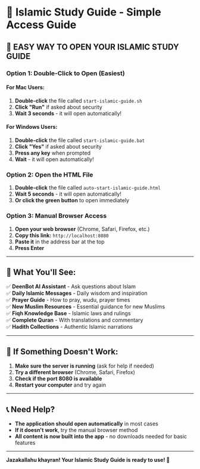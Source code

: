 # 🕌 Islamic Study Guide - Simple Access Guide

## 🚀 **EASY WAY TO OPEN YOUR ISLAMIC STUDY GUIDE**

### **Option 1: Double-Click to Open (Easiest)**

#### **For Mac Users:**
1. **Double-click** the file called `start-islamic-guide.sh`
2. **Click "Run"** if asked about security
3. **Wait 3 seconds** - it will open automatically!

#### **For Windows Users:**
1. **Double-click** the file called `start-islamic-guide.bat`
2. **Click "Yes"** if asked about security
3. **Press any key** when prompted
4. **Wait** - it will open automatically!

### **Option 2: Open the HTML File**
1. **Double-click** the file called `auto-start-islamic-guide.html`
2. **Wait 5 seconds** - it will open automatically!
3. **Or click the green button** to open immediately

### **Option 3: Manual Browser Access**
1. **Open your web browser** (Chrome, Safari, Firefox, etc.)
2. **Copy this link:** `http://localhost:8080`
3. **Paste it** in the address bar at the top
4. **Press Enter**

---

## 📱 **What You'll See:**

✅ **DeenBot AI Assistant** - Ask questions about Islam  
✅ **Daily Islamic Messages** - Daily wisdom and inspiration  
✅ **Prayer Guide** - How to pray, wudu, prayer times  
✅ **New Muslim Resources** - Essential guidance for new Muslims  
✅ **Fiqh Knowledge Base** - Islamic laws and rulings  
✅ **Complete Quran** - With translations and commentary  
✅ **Hadith Collections** - Authentic Islamic narrations  

---

## 🔧 **If Something Doesn't Work:**

1. **Make sure the server is running** (ask for help if needed)
2. **Try a different browser** (Chrome, Safari, Firefox)
3. **Check if the port 8080 is available**
4. **Restart your computer** and try again

---

## 📞 **Need Help?**

- **The application should open automatically** in most cases
- **If it doesn't work**, try the manual browser method
- **All content is now built into the app** - no downloads needed for basic features

---

**Jazakallahu khayran! Your Islamic Study Guide is ready to use! 🙏**
